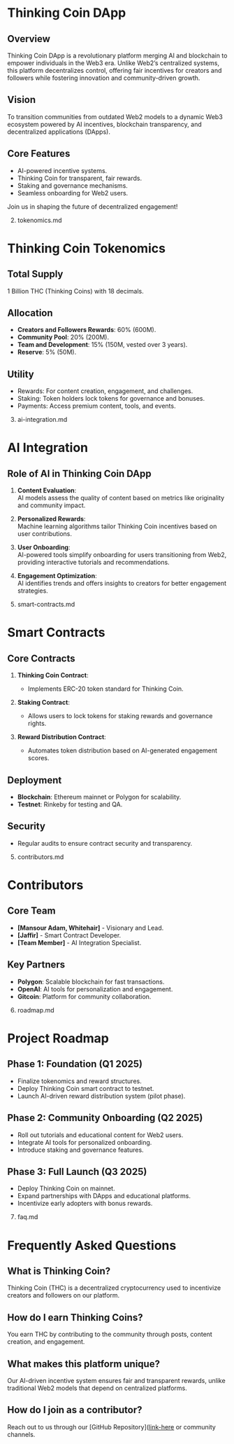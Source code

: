 # Thinking Coin DApp  

## Overview  
Thinking Coin DApp is a revolutionary platform merging AI and blockchain to empower individuals in the Web3 era. Unlike Web2’s centralized systems, this platform decentralizes control, offering fair incentives for creators and followers while fostering innovation and community-driven growth.

## Vision  
To transition communities from outdated Web2 models to a dynamic Web3 ecosystem powered by AI incentives, blockchain transparency, and decentralized applications (DApps).

## Core Features  
- AI-powered incentive systems.  
- Thinking Coin for transparent, fair rewards.  
- Staking and governance mechanisms.  
- Seamless onboarding for Web2 users.  

Join us in shaping the future of decentralized engagement!  

2. tokenomics.md

# Thinking Coin Tokenomics  

## Total Supply  
1 Billion THC (Thinking Coins) with 18 decimals.

## Allocation  
- **Creators and Followers Rewards**: 60% (600M).  
- **Community Pool**: 20% (200M).  
- **Team and Development**: 15% (150M, vested over 3 years).  
- **Reserve**: 5% (50M).  

## Utility  
- Rewards: For content creation, engagement, and challenges.  
- Staking: Token holders lock tokens for governance and bonuses.  
- Payments: Access premium content, tools, and events.  

3. ai-integration.md

# AI Integration  

## Role of AI in Thinking Coin DApp  
1. **Content Evaluation**:  
   AI models assess the quality of content based on metrics like originality and community impact.  

2. **Personalized Rewards**:  
   Machine learning algorithms tailor Thinking Coin incentives based on user contributions.  

3. **User Onboarding**:  
   AI-powered tools simplify onboarding for users transitioning from Web2, providing interactive tutorials and recommendations.  

4. **Engagement Optimization**:  
   AI identifies trends and offers insights to creators for better engagement strategies.  

4. smart-contracts.md

# Smart Contracts  

## Core Contracts  
1. **Thinking Coin Contract**:  
   - Implements ERC-20 token standard for Thinking Coin.  

2. **Staking Contract**:  
   - Allows users to lock tokens for staking rewards and governance rights.  

3. **Reward Distribution Contract**:  
   - Automates token distribution based on AI-generated engagement scores.  

## Deployment  
- **Blockchain**: Ethereum mainnet or Polygon for scalability.  
- **Testnet**: Rinkeby for testing and QA.  

## Security  
- Regular audits to ensure contract security and transparency.  

5. contributors.md

# Contributors  

## Core Team  
- **[Mansour Adam, Whitehair]** - Visionary and Lead.  
- **[Jaffir]** - Smart Contract Developer.  
- **[Team Member]** - AI Integration Specialist.  

## Key Partners  
- **Polygon**: Scalable blockchain for fast transactions.  
- **OpenAI**: AI tools for personalization and engagement.  
- **Gitcoin**: Platform for community collaboration.  

6. roadmap.md

# Project Roadmap  

## Phase 1: Foundation (Q1 2025)  
- Finalize tokenomics and reward structures.  
- Deploy Thinking Coin smart contract to testnet.  
- Launch AI-driven reward distribution system (pilot phase).  

## Phase 2: Community Onboarding (Q2 2025)  
- Roll out tutorials and educational content for Web2 users.  
- Integrate AI tools for personalized onboarding.  
- Introduce staking and governance features.  

## Phase 3: Full Launch (Q3 2025)  
- Deploy Thinking Coin on mainnet.  
- Expand partnerships with DApps and educational platforms.  
- Incentivize early adopters with bonus rewards.  

7. faq.md

# Frequently Asked Questions  

## What is Thinking Coin?  
Thinking Coin (THC) is a decentralized cryptocurrency used to incentivize creators and followers on our platform.

## How do I earn Thinking Coins?  
You earn THC by contributing to the community through posts, content creation, and engagement.

## What makes this platform unique?  
Our AI-driven incentive system ensures fair and transparent rewards, unlike traditional Web2 models that depend on centralized platforms.

## How do I join as a contributor?  
Reach out to us through our [GitHub Repository]([link-here](https://github.com/fatbrain1/ThinkingCoin-DApp/) or community channels.  


